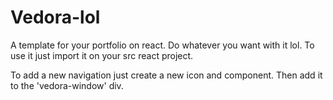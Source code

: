 # Vedora-lol
A template for your portfolio on react. Do whatever you want with it lol.
To use it just import it on your src react project.

To add a new navigation just create a new icon and component.
Then add it to the 'vedora-window' div.
